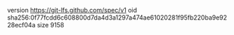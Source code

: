 version https://git-lfs.github.com/spec/v1
oid sha256:0f77fcdd6c608800d7da4d3a1297a474ae61020281f95fb220ba9e9228ecf04a
size 9158
